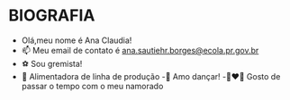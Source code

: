 # BIOGRAFIA

- Olá,meu nome é Ana Claudia!
- 📫 Meu email de contato é ana.sautiehr.borges@ecola.pr.gov.br
- ⚽ Sou gremista!
- 💪 Alimentadora de linha de produção
-💃 Amo dançar!
-👩‍❤️‍👨  Gosto de passar o tempo com o meu namorado
